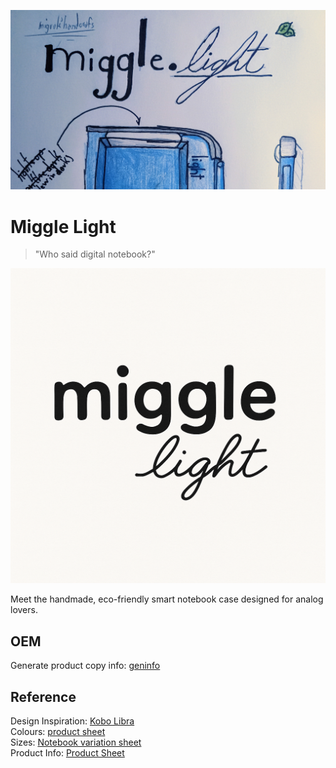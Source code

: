 ![MiggleLight drawing](./assets/proto.jpg)

# Miggle Light
> "Who said digital notebook?"

![MiggleLightLogo](./assets/logo.png)

Meet the handmade, eco-friendly smart notebook case designed for analog lovers.

## OEM
Generate product copy info: [geninfo](./generate_inf.py)

## Reference
Design Inspiration: [Kobo Libra](https://gl.kobobooks.com/products/kobo-libra-colour?utm_source=Kobo&utm_medium=TopNavTest&utm_campaign=Variation-Kobo-UI-Homepage-April25) <br>
Colours: [product sheet](./product.typ) <br>
Sizes: [Notebook variation sheet](./product.typ) <br>
Product Info: [Product Sheet](./product.typ) <br>

